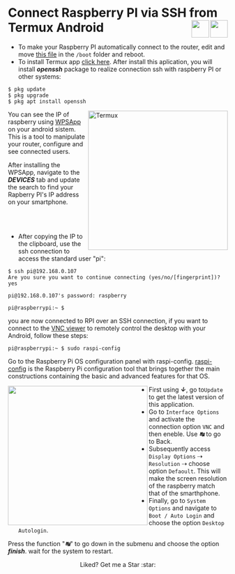 # Connect Raspberry PI via SSH from Termux Android <img align="right" src="https://upload.wikimedia.org/wikipedia/commons/f/f3/Termux_2.png" width="" height="40px"><img align="right" src="https://www.raspberrypi.org/app/uploads/2011/10/Raspi-PGB001.png" width="" height="40px">


* To make your Raspberry PI automatically connect to the router, edit and move <a href="https://github.com/horberlan/Raspberry-PI-via-SSH-from-Termux/blob/main/wpa_supplicant.conf" target="_blank" title="wpa supplicant">this file</a> in the ```/boot``` folder  and reboot.
* To install Termux app  <a href="https://termux.com/" target="_blank" title="HTML Tutorials">click here</a>.
After install this aplication, you will install ***openssh*** package to realize connection ssh with raspberry PI or other systems:
```terminal
$ pkg update
$ pkg upgrade
$ pkg apt install openssh
```
<p><img align="right" alt="Termux" src="https://raw.githubusercontent.com/horberlan/Raspberry-PI-via-SSH-from-Termunx/main/WPSApp.png" width="320" height=""></p>

You can see the IP of raspberry using  <a href="https://play.google.com/store/apps/details?id=com.themausoft.wpsapp&hl=en&gl=US" target="_blank" title="WPSApp">WPSApp</a> on your android sistem. This is a tool to manipulate your router, configure and see connected users. 


After installing the WPSApp, navigate to the  ***DEVICES*** tab and update the search to find your Rapberry PI's IP address on your smartphone.


<br><br>
* After copying the IP to the clipboard, use the ssh connection to access the standard user "pi":


```terminal
$ ssh pi@192.168.0.107
Are you sure you want to continue connecting (yes/no/[fingerprint])? yes

pi@192.168.0.107's password: raspberry

pi@raspberrypi:~ $
```
you are now connected to RPI over an SSH connection, if you want to connect to the <a href="https://www.realvnc.com/en/connect/download/viewer/" target="_blank" title="VNC Viewer">VNC viewer</a> to remotely control the desktop with your Android, follow these steps:
```
pi@raspberrypi:~ $ sudo raspi-config
```
 
Go to the Raspberry Pi OS configuration panel with raspi-config. 
<a href="https://www.raspberrypi.org/documentation/configuration/raspi-config.md" target="_blank" title="raspi-config">raspi-config</a> is the Raspberry Pi configuration tool that brings together the main constructions containing the basic and advanced features for that OS.  

<img align="left" src="https://raw.githubusercontent.com/horberlan/Raspberry-PI-via-SSH-from-Termunx/main/raspi-config.png" width="320" height="">

* First using ***&#8595;***, go to```Update``` to get the latest version of this application.
* Go to ```Interface Options``` and activate the connection option ```VNC``` and then eneble. Use ***&#8633;*** to go to Back.
* Subsequently access ```Display Options``` &#8674; ```Resolution``` &#8674; choose option ```Defaoult```. This will make the screen resolution of the raspberry match that of the smarthphone.
* Finally, go to ```System Options``` and navigate to ```Boot / Auto Login``` and choose the option ```Desktop Autologin```.

Press the function "***&#8633;***" to go down in the submenu and choose the option ***finish***. wait for the system to restart.

<p align="center">Liked? Get me a Star :star:<p/>

